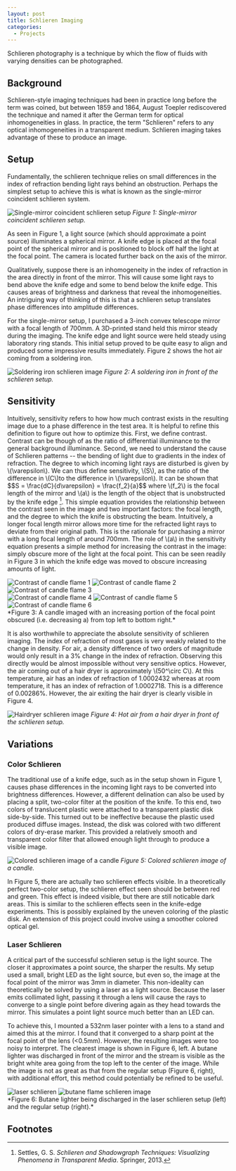 ```yaml
---
layout: post
title: Schlieren Imaging
categories:
  - Projects
---
```


Schlieren photography is a technique by which the flow of fluids with varying densities can be photographed.
<!--more-->
## Background

Schlieren-style imaging techniques had been in practice long before the term was coined, but between 1859 and 1864, August Toepler rediscovered the technique and named it after the German term for optical inhomogeneities in glass. In practice, the term "Schlieren" refers to any optical inhomogeneities in a transparent medium. Schlieren imaging takes advantage of these to produce an image.

## Setup

Fundamentally, the schlieren technique relies on small differences in the index of refraction bending light rays behind an obstruction. Perhaps the simplest setup to achieve this is what is known as the single-mirror coincident schlieren system.

![Single-mirror coincident schlieren setup](/assets/img/schlieren/singleMirrorSetup.png)
*Figure 1: Single-mirror coincident schlieren setup.*

As seen in Figure 1, a light source (which should approximate a point source) illuminates a spherical mirror. A knife edge is placed at the focal point of the spherical mirror and is positioned to block off half the light at the focal point. The camera is located further back on the axis of the mirror.

Qualitatively, suppose there is an inhomogeneity in the index of refraction in the area directly in front of the mirror. This will cause some light rays to bend above the knife edge and some to bend below the knife edge. This causes areas of brightness and darkness that reveal the inhomogeneities. An intriguing way of thinking of this is that a schlieren setup translates phase differences into amplitude differences.

For the single-mirror setup, I purchased a 3-inch convex telescope mirror with a focal length of 700mm. A 3D-printed stand held this mirror steady during the imaging. The knife edge and light source were held steady using laboratory ring stands. This initial setup proved to be quite easy to align and produced some impressive results immediately. Figure 2 shows the hot air coming from a soldering iron.

![Soldering iron schlieren image](/assets/img/schlieren/solderingIron.JPG)
*Figure 2: A soldering iron in front of the schlieren setup.*

## Sensitivity

Intuitively, sensitivity refers to how how much contrast exists in the resulting image due to a phase difference in the test area. It is helpful to refine this definition to figure out how to optimize this. First, we define contrast. Contrast can be though of as the ratio of differential illuminance to the general background illuminance. Second, we need to understand the cause of Schlieren patterns -- the bending of light due to gradients in the index of refraction. The degree to which incoming light rays are disturbed is given by \\\(\varepsilon\\). We can thus define sensitivity, \\(S\\), as the ratio of the difference in \\(C\\)to the difference in \\(\varepsilon\\). It can be shown that \$\$S = \frac{dC}{d\varepsilon} = \frac{f_2}{a}\$\$
where \\(f_2\\) is the focal length of the mirror and \\(a\\) is the length of the object that is unobstructed by the knife edge [^1]. This simple equation provides the relationship between the contrast seen in the image and two important factors: the focal length, and the degree to which the knife is obstructing the beam. Intuitively, a longer focal length mirror allows more time for the refracted light rays to deviate from their original path. This is the rationale for purchasing a mirror with a long focal length of around 700mm. The role of \\(a\\) in the sensitivity equation presents a simple method for increasing the contrast in the image: simply obscure more of the light at the focal point. This can be seen readily in Figure 3 in which the knife edge was moved to obscure increasing amounts of light.

<div class="center">
    <img src="/assets/img/schlieren/contrastDemo_1.JPG" alt="Contrast of candle flame 1" class="three-image-row">
    <img src="/assets/img/schlieren/contrastDemo_2.JPG" alt="Contrast of candle flame 2" class="three-image-row">
    <img src="/assets/img/schlieren/contrastDemo_3.JPG" alt="Contrast of candle flame 3" class="three-image-row">
</div>
<div class="center">
    <img src="/assets/img/schlieren/contrastDemo_4.JPG" alt="Contrast of candle flame 4" class="three-image-row">
    <img src="/assets/img/schlieren/contrastDemo_5.JPG" alt="Contrast of candle flame 5" class="three-image-row">
    <img src="/assets/img/schlieren/contrastDemo_6.JPG" alt="Contrast of candle flame 6" class="three-image-row">
</div>
*Figure 3: A candle imaged with an increasing portion of the focal point obscured (i.e. decreasing a) from top left to bottom right.*

It is also worthwhile to appreciate the absolute sensitivity of schlieren imaging. The index of refraction of most gases is very weakly related to the change in density. For air, a density difference of two orders of magnitude would only result in a 3% change in the index of refraction. Observing this directly would be almost impossible without very sensitive optics. However, the air coming out of a hair dryer is approximately \\(50^\circ C\\). At this temperature, air has an index of refraction of 1.0002432 whereas at room temperature, it has an index of refraction of 1.0002718. This is a difference of 0.00286%. However, the air exiting the hair dryer is clearly visible in Figure 4.

![Hairdryer schlieren image](/assets/img/schlieren/hairdryer.JPG)
*Figure 4: Hot air from a hair dryer in front of the schlieren setup.*

## Variations

### Color Schlieren

The traditional use of a knife edge, such as in the setup shown in Figure 1, causes phase differences in the incoming light rays to be converted into brightness differences. However, a different delination can also be used by placing a split, two-color filter at the position of the knife. To this end, two colors of translucent plastic were attached to a transparent plastic disk side-by-side. This turned out to be ineffective because the plastic used produced diffuse images. Instead, the disk was colored with two different colors of dry-erase marker. This provided a relatively smooth and transparent color filter that allowed enough light through to produce a visible image.

![Colored schlieren image of a candle](/assets/img/schlieren/colorCandle.JPG)
*Figure 5: Colored schlieren image of a candle.*

In Figure 5, there are actually two schlieren effects visible. In a theoretically perfect two-color setup, the schlieren effect seen should be between red and green. This effect is indeed visible, but there are still noticable dark areas. This is similar to the schlieren effects seen in the knife-edge experiments. This is possibly explained by the uneven coloring of the plastic disk. An extension of this project could involve using a smoother colored optical gel.

### Laser Schlieren

A critical part of the successful schlieren setup is the light source. The closer it approximates a point source, the sharper the results. My setup used a small, bright LED as the light source, but even so, the image at the focal point of the mirror was 3mm in diameter. This non-ideality can theoretically be solved by using a laser as a light source. Because the laser emits collimated light, passing it through a lens will cause the rays to converge to a single point before divering again as they head towards the mirror. This simulates a point light source much better than an LED can.

To achieve this, I mounted a 532nm laser pointer with a lens to a stand and aimed this at the mirror. I found that it converged to a sharp point at the focal point of the lens (<0.5mm). However, the resulting images were too noisy to interpret. The clearest image is shown in Figure 6, left. A butane lighter was discharged in front of the mirror and the stream is visible as the bright white area going from the top left to the center of the image. While the image is not as great as that from the regular setup (Figure 6, right), with additional effort, this method could potentially be refined to be useful.

<div class="center">
    <img src="/assets/img/schlieren/laser.JPG" alt="laser schlieren" class="two-image-row">
    <img src="/assets/img/schlieren/butane.JPG" alt="butane flame schlieren image" class="two-image-row">
</div>
*Figure 6: Butane lighter being discharged in the laser schlieren setup (left) and the regular setup (right).*

## Footnotes

[^1]: Settles, G. S. *Schlieren and Shadowgraph Techniques: Visualizing Phenomena in Transparent Media*. Springer, 2013.
